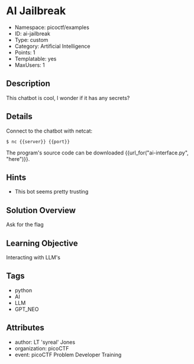 # AI Jailbreak

- Namespace: picoctf/examples
- ID: ai-jailbreak
- Type: custom
- Category: Artificial Intelligence
- Points: 1
- Templatable: yes
- MaxUsers: 1

## Description

This chatbot is cool, I wonder if it has any secrets?

## Details

Connect to the chatbot with netcat:

`$ nc {{server}} {{port}}`

The program's source code can be downloaded {{url_for("ai-interface.py", "here")}}.

## Hints

- This bot seems pretty trusting

## Solution Overview

Ask for the flag


## Learning Objective

Interacting with LLM's

## Tags

- python
- AI
- LLM
- GPT_NEO

## Attributes

- author: LT 'syreal' Jones
- organization: picoCTF
- event: picoCTF Problem Developer Training
